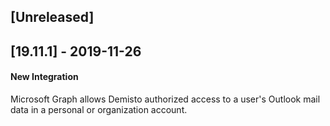 ## [Unreleased]


## [19.11.1] - 2019-11-26
#### New Integration
Microsoft Graph allows Demisto authorized access to a user's Outlook mail data in a personal or organization account.